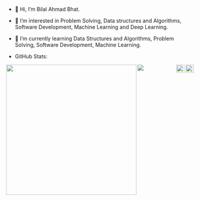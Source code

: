 - 👋 Hi, I’m Bilal Ahmad Bhat.
- 👀 I’m interested in Problem Solving, Data structures and Algorithms, Software Development, Machine Learning and Deep Learning.
- 🌱 I’m currently learning Data Structures and Algorithms, Problem Solving, Software Development, Machine Learning.




- GitHub Stats:

<a target="_blank" href="https://www.linkedin.com/in/bilalqv/">
  <img align="right"  width="22px" src="https://cdn.jsdelivr.net/npm/simple-icons@v3/icons/linkedin.svg" />
</a>

<a href="https://github.com/bilalqv">
  <img align="right" alt="recursion" width="22px" src="https://cdn.jsdelivr.net/npm/simple-icons@v3/icons/github.svg" />
</a>


![](https://komarev.com/ghpvc/?username=bilalqv&color=ff69b4)
<img align='left' width="350" src="https://github-readme-stats.vercel.app/api?username=bilalqv&count_private=true&show_icons=true&theme=cobalt">


<!---
crediblebilal/crediblebilal is a ✨ special ✨ repository because its `README.md` (this file) appears on your GitHub profile.
You can click the Preview link to take a look at your changes.
--->
